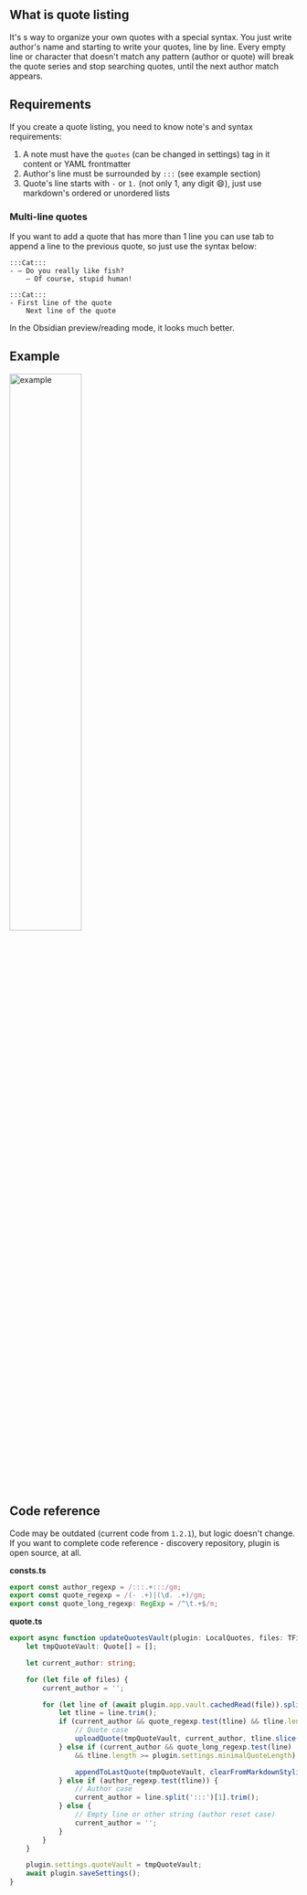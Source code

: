 ## What is quote listing
It's s way to organize your own quotes with a special syntax. You just write author's name and starting to write your quotes, line by line. Every empty line or character that doesn't match any pattern (author or quote) will break the quote series and stop searching quotes, until the next author match appears.

## Requirements
If you create a quote listing, you need to know note's and syntax requirements:
1. A note must have the `quotes` (can be changed in settings) tag in it content or YAML frontmatter
2. Author's line must be surrounded by `:::` (see example section)
3. Quote's line starts with `-` or `1.` (not only 1, any digit 😄), just use markdown's ordered or unordered lists

### Multi-line quotes
If you want to add a quote that has more than 1 line you can use tab to append a line to the previous quote, so just use the syntax below:
```
:::Cat:::
- — Do you really like fish?
	— Of course, stupid human!
```

```
:::Cat:::
- First line of the quote
	Next line of the quote
```

In the Obsidian preview/reading mode, it looks much better.

## Example
<img src="https://i.imgur.com/WPx7xZv.png" alt="example" width="50%"/> 

## Code reference
Code may be outdated (current code from `1.2.1`), but logic doesn't change. If you want to complete code reference - discovery repository, plugin is open source, at all.

**consts.ts**
```typescript
export const author_regexp = /:::.+:::/gm;
export const quote_regexp = /(- .+)|(\d. .+)/gm;
export const quote_long_regexp: RegExp = /^\t.+$/m;
```

**quote.ts**
```typescript
export async function updateQuotesVault(plugin: LocalQuotes, files: TFile[]): Promise<void> {
    let tmpQuoteVault: Quote[] = [];

    let current_author: string;

    for (let file of files) {
        current_author = '';

        for (let line of (await plugin.app.vault.cachedRead(file)).split('\n')) {
            let tline = line.trim();
            if (current_author && quote_regexp.test(tline) && tline.length >= plugin.settings.minimalQuoteLength) {
                // Quote case
                uploadQuote(tmpQuoteVault, current_author, tline.slice(line.indexOf(' ')));
            } else if (current_author && quote_long_regexp.test(line)
                && tline.length >= plugin.settings.minimalQuoteLength) {

                appendToLastQuote(tmpQuoteVault, clearFromMarkdownStyling(current_author), tline);
            } else if (author_regexp.test(tline)) {
                // Author case
                current_author = line.split(':::')[1].trim();
            } else {
                // Empty line or other string (author reset case)
                current_author = '';
            }
        }
    }

	plugin.settings.quoteVault = tmpQuoteVault;
	await plugin.saveSettings();
}
```
